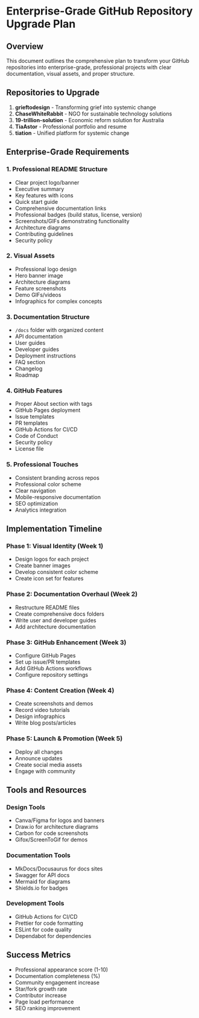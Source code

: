 # Enterprise-Grade GitHub Repository Upgrade Plan

## Overview
This document outlines the comprehensive plan to transform your GitHub repositories into enterprise-grade, professional projects with clear documentation, visual assets, and proper structure.

## Repositories to Upgrade

1. **grieftodesign** - Transforming grief into systemic change
2. **ChaseWhiteRabbit** - NGO for sustainable technology solutions
3. **19-trillion-solution** - Economic reform solution for Australia
4. **TiaAstor** - Professional portfolio and resume
5. **tiation** - Unified platform for systemic change

## Enterprise-Grade Requirements

### 1. Professional README Structure
- Clear project logo/banner
- Executive summary
- Key features with icons
- Quick start guide
- Comprehensive documentation links
- Professional badges (build status, license, version)
- Screenshots/GIFs demonstrating functionality
- Architecture diagrams
- Contributing guidelines
- Security policy

### 2. Visual Assets
- Professional logo design
- Hero banner image
- Architecture diagrams
- Feature screenshots
- Demo GIFs/videos
- Infographics for complex concepts

### 3. Documentation Structure
- `/docs` folder with organized content
- API documentation
- User guides
- Developer guides
- Deployment instructions
- FAQ section
- Changelog
- Roadmap

### 4. GitHub Features
- Proper About section with tags
- GitHub Pages deployment
- Issue templates
- PR templates
- GitHub Actions for CI/CD
- Code of Conduct
- Security policy
- License file

### 5. Professional Touches
- Consistent branding across repos
- Professional color scheme
- Clear navigation
- Mobile-responsive documentation
- SEO optimization
- Analytics integration

## Implementation Timeline

### Phase 1: Visual Identity (Week 1)
- Design logos for each project
- Create banner images
- Develop consistent color scheme
- Create icon set for features

### Phase 2: Documentation Overhaul (Week 2)
- Restructure README files
- Create comprehensive docs folders
- Write user and developer guides
- Add architecture documentation

### Phase 3: GitHub Enhancement (Week 3)
- Configure GitHub Pages
- Set up issue/PR templates
- Add GitHub Actions workflows
- Configure repository settings

### Phase 4: Content Creation (Week 4)
- Create screenshots and demos
- Record video tutorials
- Design infographics
- Write blog posts/articles

### Phase 5: Launch & Promotion (Week 5)
- Deploy all changes
- Announce updates
- Create social media assets
- Engage with community

## Tools and Resources

### Design Tools
- Canva/Figma for logos and banners
- Draw.io for architecture diagrams
- Carbon for code screenshots
- Gifox/ScreenToGif for demos

### Documentation Tools
- MkDocs/Docusaurus for docs sites
- Swagger for API docs
- Mermaid for diagrams
- Shields.io for badges

### Development Tools
- GitHub Actions for CI/CD
- Prettier for code formatting
- ESLint for code quality
- Dependabot for dependencies

## Success Metrics
- Professional appearance score (1-10)
- Documentation completeness (%)
- Community engagement increase
- Star/fork growth rate
- Contributor increase
- Page load performance
- SEO ranking improvement
